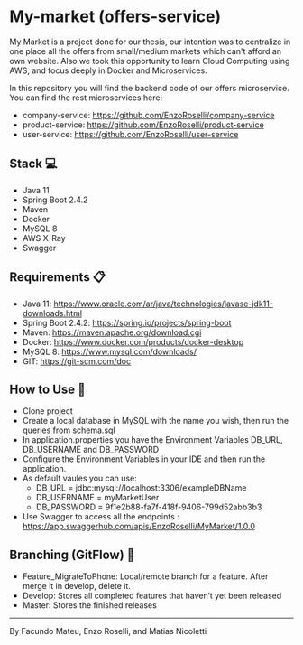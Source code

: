 # My-market (offers-service)

My Market is a project done for our thesis, our intention was to centralize in one place all the offers from small/medium markets which can't afford an own website. Also we took this opportunity to learn Cloud Computing using AWS, and focus deeply in Docker and Microservices.

In this repository you will find the backend code of our offers microservice. You can find the rest microservices here:
- company-service: https://github.com/EnzoRoselli/company-service
- product-service: https://github.com/EnzoRoselli/product-service
- user-service: https://github.com/EnzoRoselli/user-service

## Stack :computer:
- Java 11
- Spring Boot 2.4.2
- Maven
- Docker
- MySQL 8
- AWS X-Ray
- Swagger

## Requirements :clipboard:
- Java 11: https://www.oracle.com/ar/java/technologies/javase-jdk11-downloads.html
- Spring Boot 2.4.2: https://spring.io/projects/spring-boot
- Maven: https://maven.apache.org/download.cgi
- Docker: https://www.docker.com/products/docker-desktop
- MySQL 8: https://www.mysql.com/downloads/
- GIT: https://git-scm.com/doc

## How to Use :pencil:
- Clone project
- Create a local database in MySQL with the name you wish, then run the queries from schema.sql
- In application.properties you have the Environment Variables DB_URL, DB_USERNAME and DB_PASSWORD
- Configure the Environment Variables in your IDE and then run the application.
- As default vaules you can use:
  - DB_URL = jdbc:mysql://localhost:3306/exampleDBName
  - DB_USERNAME = myMarketUser
  - DB_PASSWORD = 9f1e2b88-fa7f-418f-9406-799d52abb3b3
- Use Swagger to access all the endpoints : https://app.swaggerhub.com/apis/EnzoRoselli/MyMarket/1.0.0

## Branching (GitFlow) :sparkler:
- Feature_MigrateToPhone: Local/remote branch for a feature. After merge it in develop, delete it.
- Develop: Stores all completed features that haven’t yet been released
- Master: Stores the finished releases

 
---
By Facundo Mateu, Enzo Roselli, and Matias Nicoletti
